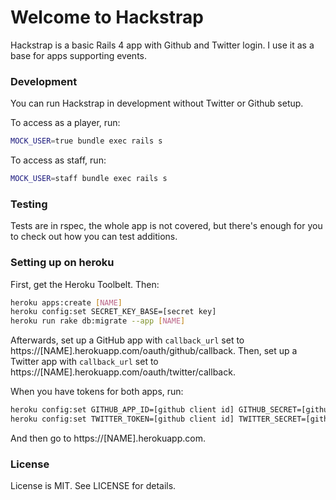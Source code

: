 # Welcome to Hackstrap

Hackstrap is a basic Rails 4 app with Github and Twitter login. I use it as a base for apps supporting events.

### Development

You can run Hackstrap in development without Twitter or Github setup.

To access as a player, run:

```bash
MOCK_USER=true bundle exec rails s
```

To access as staff, run:

```bash
MOCK_USER=staff bundle exec rails s
```

### Testing

Tests are in rspec, the whole app is not covered, but there's enough for you to check out how you can test additions.

### Setting up on heroku

First, get the Heroku Toolbelt. Then:

```bash
heroku apps:create [NAME]
heroku config:set SECRET_KEY_BASE=[secret key]
heroku run rake db:migrate --app [NAME]
```

Afterwards, set up a GitHub app with `callback_url` set to https://[NAME].herokuapp.com/oauth/github/callback.
Then, set up a Twitter app with `callback_url` set to https://[NAME].herokuapp.com/oauth/twitter/callback.

When you have tokens for both apps, run:

```bash
heroku config:set GITHUB_APP_ID=[github client id] GITHUB_SECRET=[github client secret]
heroku config:set TWITTER_TOKEN=[github client id] TWITTER_SECRET=[github client secret]
```

And then go to https://[NAME].herokuapp.com.

### License

License is MIT. See LICENSE for details.

